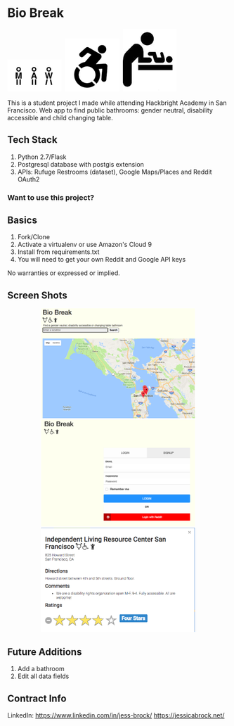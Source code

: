 # Bio Break
<p align="left">
  <img src="static/gend-neutral.png"/>&nbsp;
  <img src="static/wheelchair.png"/>&nbsp;
  <img src="static/chng_table.png"/>
</p>

This is a student project I made while attending Hackbright Academy in San Francisco. Web app to find public bathrooms: gender neutral, disability accessible and child changing table.

## Tech Stack
1. Python 2.7/Flask
1. Postgresql database with postgis extension
1. APIs: Rufuge Restrooms (dataset), Google Maps/Places and Reddit OAuth2

### Want to use this project?

## Basics

1. Fork/Clone
1. Activate a virtualenv or use Amazon's Cloud 9
1. Install from requirements.txt
1. You will need to get your own Reddit and Google API keys

No warranties or expressed or implied.

## Screen Shots

<p align="center">
  <img src="img/biobreak_screenshot_home.png" width="350"/><br />
  <img src="img/biobreak_screenshot_login.png" width="350"/><br />
  <img src="img/biobreak_infowindow.png" width="350"/><br />
</p>

## Future Additions

1. Add a bathroom
2. Edit all data fields

## Contract Info

LinkedIn: https://www.linkedin.com/in/jess-brock/
https://jessicabrock.net/
